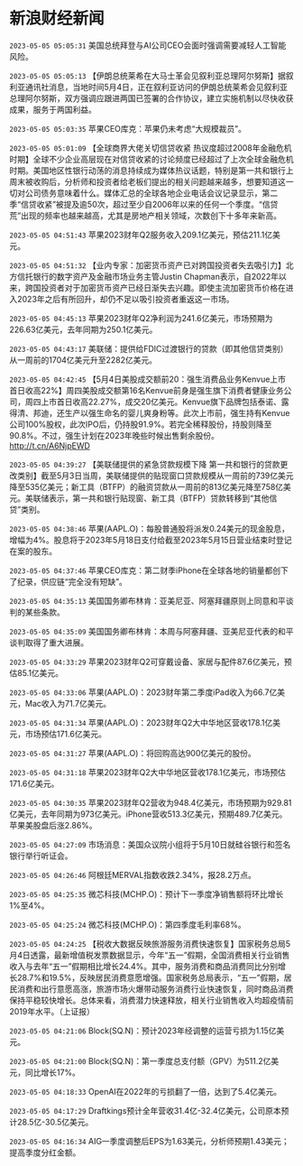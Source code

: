 # 新浪财经新闻
`2023-05-05 05:05:31` 美国总统拜登与AI公司CEO会面时强调需要减轻人工智能风险。

`2023-05-05 05:05:13` 【伊朗总统莱希在大马士革会见叙利亚总理阿尔努斯】据叙利亚通讯社消息，当地时间5月4日，正在叙利亚访问的伊朗总统莱希会见叙利亚总理阿尔努斯，双方强调应跟进两国已签署的合作协议，建立实施机制以尽快收获成果，服务于两国利益。

`2023-05-05 05:03:35` 苹果CEO库克：苹果仍未考虑“大规模裁员”。

`2023-05-05 05:01:09` 【全球商界大佬关切信贷收紧 热议度超过2008年金融危机时期】全球不少企业高层现在对信贷收紧的讨论频度已经超过了上次全球金融危机时期。美国地区性银行动荡的消息持续成为媒体热议话题，特别是第一共和银行上周末被收购后，分析师和投资者给老板们提出的相关问题越来越多，想要知道这一切对公司债务意味着什么。媒体汇总的全球各地企业电话会议记录显示，第二季“信贷收紧”被提及逾50次，超过至少自2006年以来的任何一个季度。“信贷荒”出现的频率也越来越高，尤其是房地产相关领域，次数创下十多年来新高。

`2023-05-05 04:51:43` 苹果2023财年Q2服务收入209.1亿美元，预估211.1亿美元。

`2023-05-05 04:51:32` 【业内专家：加密货币资产已对跨国投资者失去吸引力】北方信托银行的数字资产及金融市场业务主管Justin Chapman表示，自2022年以来，跨国投资者对于加密货币资产已经日渐失去兴趣。即使主流加密货币价格在进入2023年之后有所回升，却仍不足以吸引投资者重返这一市场。

`2023-05-05 04:45:13` 苹果2023财年Q2净利润为241.6亿美元，市场预期为226.63亿美元，去年同期为250.1亿美元。

`2023-05-05 04:43:17` 美联储：提供给FDIC过渡银行的贷款（即其他信贷类别）从一周前的1704亿美元升至2282亿美元。

`2023-05-05 04:42:45` 【5月4日美股成交额前20：强生消费品业务Kenvue上市首日收高22%】周四美股成交额第16名Kenvue前身是强生旗下消费者健康业务公司，周四上市首日收高22.27%，成交20亿美元。Kenvue旗下品牌包括泰诺、露得清、邦迪，还生产以强生命名的婴儿爽身粉等。此次上市前，强生持有Kenvue公司100%股权，此次IPO后，仍持股91.9%。若完全稀释股份，持股则降至90.8%。不过，强生计划在2023年晚些时候出售剩余股份。http://t.cn/A6NjpEWD

`2023-05-05 04:39:27` 【美联储提供的紧急贷款规模下降 第一共和银行的贷款更改类别】截至5月3日当周，美联储提供的贴现窗口贷款规模从一周前的739亿美元降至535亿美元；新工具（BTFP）的融资贷款从一周前的813亿美元降至758亿美元。美联储表示，第一共和银行贴现窗、新工具（BTFP）贷款转移到“其他信贷”类别。

`2023-05-05 04:38:46` 苹果(AAPL.O)：每股普通股将派发0.24美元的现金股息，增幅为4%。股息将于2023年5月18日支付给截至2023年5月15日营业结束时登记在案的股东。

`2023-05-05 04:37:46` 苹果CEO库克：第二财季iPhone在全球各地的销量都创下了纪录，供应链“完全没有短缺”。

`2023-05-05 04:35:13` 美国国务卿布林肯：亚美尼亚、阿塞拜疆原则上同意和平谈判的某些条款。

`2023-05-05 04:35:09` 美国国务卿布林肯：本周与阿塞拜疆、亚美尼亚代表的和平谈判取得了重大进展。

`2023-05-05 04:33:29` 苹果2023财年Q2可穿戴设备、家居与配件87.6亿美元，预估85.1亿美元。

`2023-05-05 04:33:06` 苹果(AAPL.O)：2023财年第二季度iPad收入为66.7亿美元，Mac收入为71.7亿美元。

`2023-05-05 04:31:34` 苹果(AAPL.O)：2023财年Q2大中华地区营收178.1亿美元，市场预估171.6亿美元。

`2023-05-05 04:31:27` 苹果(AAPL.O)：将回购高达900亿美元的股份。

`2023-05-05 04:31:18` 苹果2023财年Q2大中华地区营收178.1亿美元，市场预估171.6亿美元。

`2023-05-05 04:30:35` 苹果2023财年Q2营收为948.4亿美元，市场预期为929.81亿美元，去年同期为973亿美元。iPhone营收513.3亿美元，预期489.7亿美元。苹果美股盘后涨2.86%。

`2023-05-05 04:27:09` 市场消息：美国众议院小组将于5月10日就硅谷银行和签名银行举行听证会。

`2023-05-05 04:26:46` 阿根廷MERVAL指数收跌2.34%，报28.2万点。

`2023-05-05 04:25:35` 微芯科技(MCHP.O)：预计下一季度净销售额将环比增长1%至4%。

`2023-05-05 04:25:24` 微芯科技(MCHP.O)：第四季度毛利率68%。

`2023-05-05 04:24:25` 【税收大数据反映旅游服务消费快速恢复】国家税务总局5月4日透露，最新增值税发票数据显示，今年“五一”假期，全国消费相关行业销售收入与去年“五一”假期相比增长24.4%。其中，服务消费和商品消费同比分别增长28.7%和19.5%，反映居民消费意愿增强。国家税务总局表示，“五一”假期，居民消费和出行意愿高涨，旅游市场火爆带动服务消费行业快速恢复，同时商品消费保持平稳较快增长。总体来看，消费潜力快速释放，相关行业销售收入均超疫情前2019年水平。（上证报）

`2023-05-05 04:21:06` Block(SQ.N)：预计2023年经调整的运营亏损为1.15亿美元。

`2023-05-05 04:21:00` Block(SQ.N)：第一季度总支付额（GPV）为511.2亿美元，同比增长17%。

`2023-05-05 04:18:33` OpenAI在2022年的亏损翻了一倍，达到了5.4亿美元。

`2023-05-05 04:17:29` Draftkings预计全年营收31.4亿-32.4亿美元，公司原本预计28.5亿-30.5亿美元。

`2023-05-05 04:16:34` AIG一季度调整后EPS为1.63美元，分析师预期1.43美元；提高季度分红金额。

